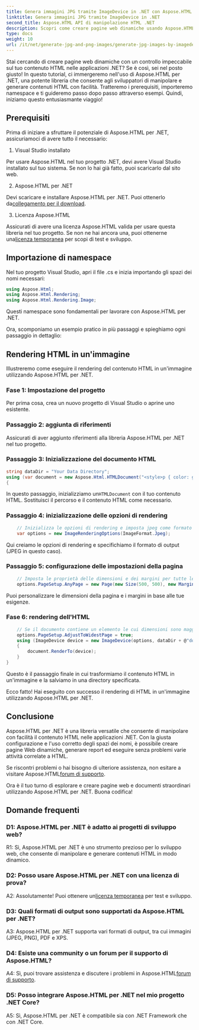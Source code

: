 ```yaml
---
title: Genera immagini JPG tramite ImageDevice in .NET con Aspose.HTML
linktitle: Genera immagini JPG tramite ImageDevice in .NET
second_title: Aspose.HTML API di manipolazione HTML .NET
description: Scopri come creare pagine web dinamiche usando Aspose.HTML per .NET. Questo tutorial passo dopo passo riguarda i prerequisiti, gli spazi dei nomi e il rendering di HTML in immagini.
type: docs
weight: 10
url: /it/net/generate-jpg-and-png-images/generate-jpg-images-by-imagedevice/
---
```


Stai cercando di creare pagine web dinamiche con un controllo impeccabile sul tuo contenuto HTML nelle applicazioni .NET? Se è così, sei nel posto giusto! In questo tutorial, ci immergeremo nell'uso di Aspose.HTML per .NET, una potente libreria che consente agli sviluppatori di manipolare e generare contenuti HTML con facilità. Tratteremo i prerequisiti, importeremo namespace e ti guideremo passo dopo passo attraverso esempi. Quindi, iniziamo questo entusiasmante viaggio!

## Prerequisiti

Prima di iniziare a sfruttare il potenziale di Aspose.HTML per .NET, assicuriamoci di avere tutto il necessario:

1. Visual Studio installato

Per usare Aspose.HTML nel tuo progetto .NET, devi avere Visual Studio installato sul tuo sistema. Se non lo hai già fatto, puoi scaricarlo dal sito web.

2. Aspose.HTML per .NET

 Devi scaricare e installare Aspose.HTML per .NET. Puoi ottenerlo da[collegamento per il download](https://releases.aspose.com/html/net/).

3. Licenza Aspose.HTML

Assicurati di avere una licenza Aspose.HTML valida per usare questa libreria nel tuo progetto. Se non ne hai ancora una, puoi ottenerne una[licenza temporanea](https://purchase.aspose.com/temporary-license/) per scopi di test e sviluppo.

## Importazione di namespace

Nel tuo progetto Visual Studio, apri il file .cs e inizia importando gli spazi dei nomi necessari:

```csharp
using Aspose.Html;
using Aspose.Html.Rendering;
using Aspose.Html.Rendering.Image;
```

Questi namespace sono fondamentali per lavorare con Aspose.HTML per .NET.

Ora, scomponiamo un esempio pratico in più passaggi e spieghiamo ogni passaggio in dettaglio:

## Rendering HTML in un'immagine

Illustreremo come eseguire il rendering del contenuto HTML in un'immagine utilizzando Aspose.HTML per .NET.

### Fase 1: Impostazione del progetto

Per prima cosa, crea un nuovo progetto di Visual Studio o aprine uno esistente.

### Passaggio 2: aggiunta di riferimenti

Assicurati di aver aggiunto riferimenti alla libreria Aspose.HTML per .NET nel tuo progetto.

### Passaggio 3: Inizializzazione del documento HTML

```csharp
string dataDir = "Your Data Directory";
using (var document = new Aspose.Html.HTMLDocument("<style>p { color: green; }</style><p>my first paragraph</p>", @"c:\work\"))
{
```

 In questo passaggio, inizializziamo un`HTMLDocument` con il tuo contenuto HTML. Sostituisci il percorso e il contenuto HTML come necessario.

### Passaggio 4: inizializzazione delle opzioni di rendering

```csharp
    // Inizializza le opzioni di rendering e imposta jpeg come formato di output
    var options = new ImageRenderingOptions(ImageFormat.Jpeg);
```

Qui creiamo le opzioni di rendering e specifichiamo il formato di output (JPEG in questo caso).

### Passaggio 5: configurazione delle impostazioni della pagina

```csharp
    // Imposta le proprietà delle dimensioni e dei margini per tutte le pagine.
    options.PageSetup.AnyPage = new Page(new Size(500, 500), new Margin(50, 50, 50, 50));
```

Puoi personalizzare le dimensioni della pagina e i margini in base alle tue esigenze.

### Fase 6: rendering dell'HTML

```csharp
    // Se il documento contiene un elemento le cui dimensioni sono maggiori di quelle predefinite dall'utente, le pagine di output verranno modificate.
    options.PageSetup.AdjustToWidestPage = true;
    using (ImageDevice device = new ImageDevice(options, dataDir + @"document_out.jpg"))
    {
        document.RenderTo(device);
    }
}
```

Questo è il passaggio finale in cui trasformiamo il contenuto HTML in un'immagine e la salviamo in una directory specificata.

Ecco fatto! Hai eseguito con successo il rendering di HTML in un'immagine utilizzando Aspose.HTML per .NET.

## Conclusione

Aspose.HTML per .NET è una libreria versatile che consente di manipolare con facilità il contenuto HTML nelle applicazioni .NET. Con la giusta configurazione e l'uso corretto degli spazi dei nomi, è possibile creare pagine Web dinamiche, generare report ed eseguire senza problemi varie attività correlate a HTML.

 Se riscontri problemi o hai bisogno di ulteriore assistenza, non esitare a visitare Aspose.HTML[forum di supporto](https://forum.aspose.com/).

Ora è il tuo turno di esplorare e creare pagine web e documenti straordinari utilizzando Aspose.HTML per .NET. Buona codifica!

## Domande frequenti

### D1: Aspose.HTML per .NET è adatto ai progetti di sviluppo web?
   
R1: Sì, Aspose.HTML per .NET è uno strumento prezioso per lo sviluppo web, che consente di manipolare e generare contenuti HTML in modo dinamico.

### D2: Posso usare Aspose.HTML per .NET con una licenza di prova?
   
 A2: Assolutamente! Puoi ottenere un[licenza temporanea](https://purchase.aspose.com/temporary-license/) per test e sviluppo.

### D3: Quali formati di output sono supportati da Aspose.HTML per .NET?
   
A3: Aspose.HTML per .NET supporta vari formati di output, tra cui immagini (JPEG, PNG), PDF e XPS.

### D4: Esiste una community o un forum per il supporto di Aspose.HTML?
   
 A4: Sì, puoi trovare assistenza e discutere i problemi in Aspose.HTML[forum di supporto](https://forum.aspose.com/).

### D5: Posso integrare Aspose.HTML per .NET nel mio progetto .NET Core?

A5: Sì, Aspose.HTML per .NET è compatibile sia con .NET Framework che con .NET Core.